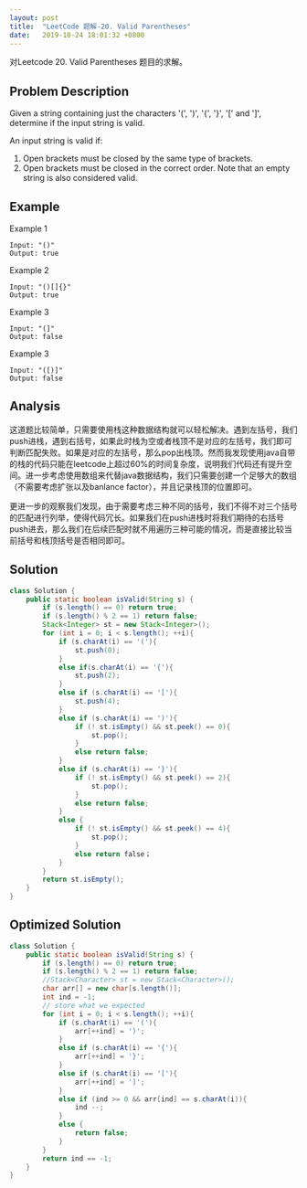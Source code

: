 ```yaml
---
layout: post
title:  "LeetCode 题解-20. Valid Parentheses"
date:   2019-10-24 18:01:32 +0800
---
```


对Leetcode 20. Valid Parentheses 题目的求解。

## Problem Description

Given a string containing just the characters '(', ')', '{', '}', '[' and ']', determine if the input string is valid.

An input string is valid if:

1. Open brackets must be closed by the same type of brackets.
2. Open brackets must be closed in the correct order.
Note that an empty string is also considered valid.

## Example

Example 1
```
Input: "()"
Output: true
```
Example 2
```
Input: "()[]{}"
Output: true
```
Example 3
```
Input: "(]"
Output: false
```
Example 3
```
Input: "([)]"
Output: false
```

## Analysis

这道题比较简单，只需要使用栈这种数据结构就可以轻松解决。遇到左括号，我们push进栈，遇到右括号，如果此时栈为空或者栈顶不是对应的左括号，我们即可判断匹配失败。如果是对应的左括号，那么pop出栈顶。然而我发现使用java自带的栈的代码只能在leetcode上超过60%的时间复杂度，说明我们代码还有提升空间。进一步考虑使用数组来代替java数据结构，我们只需要创建一个足够大的数组（不需要考虑扩张以及banlance factor），并且记录栈顶的位置即可。

更进一步的观察我们发现，由于需要考虑三种不同的括号，我们不得不对三个括号的匹配进行列举，使得代码冗长。如果我们在push进栈时将我们期待的右括号push进去，那么我们在后续匹配时就不用遍历三种可能的情况，而是直接比较当前括号和栈顶括号是否相同即可。

## Solution 

```java
class Solution {
    public static boolean isValid(String s) {
        if (s.length() == 0) return true;
        if (s.length() % 2 == 1) return false;
        Stack<Integer> st = new Stack<Integer>();
        for (int i = 0; i < s.length(); ++i){
            if (s.charAt(i) == '('){
                st.push(0);
            }
            else if(s.charAt(i) == '{'){
                st.push(2);
            }
            else if (s.charAt(i) == '['){
                st.push(4);
            }
            else if (s.charAt(i) == ')'){
                if (! st.isEmpty() && st.peek() == 0){
                    st.pop();
                }
                else return false;
            }
            else if (s.charAt(i) == '}'){
                if (! st.isEmpty() && st.peek() == 2){
                    st.pop();
                }
                else return false;
            }
            else {
                if (! st.isEmpty() && st.peek() == 4){
                    st.pop();
                }
                else return false；
            }
        }
        return st.isEmpty();
    }
}
```

## Optimized Solution


```java
class Solution {
    public static boolean isValid(String s) {
        if (s.length() == 0) return true;
        if (s.length() % 2 == 1) return false;
        //Stack<Character> st = new Stack<Character>();
        char arr[] = new char[s.length()];
        int ind = -1;
        // store what we expected
        for (int i = 0; i < s.length(); ++i){
            if (s.charAt(i) == '('){
                arr[++ind] = ')';
            }
            else if (s.charAt(i) == '{'){
                arr[++ind] = '}';
            }
            else if (s.charAt(i) == '['){
                arr[++ind] = ']';
            }
            else if (ind >= 0 && arr[ind] == s.charAt(i)){
                ind --;
            }
            else {
                return false;
            }
        }
        return ind == -1;
    }
}
```
